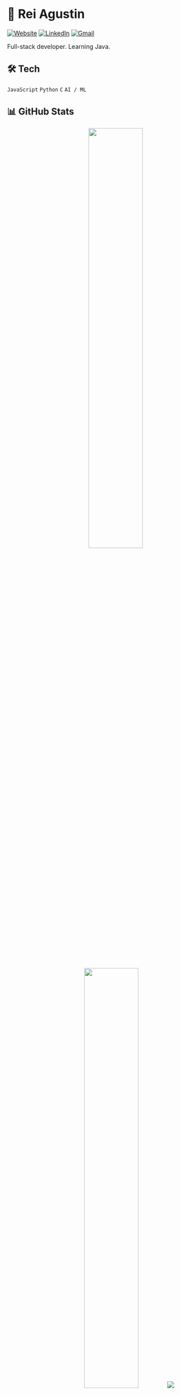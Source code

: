 # 👋 Rei Agustin

[![Website](https://img.shields.io/badge/site-reiagustin.dev-0081A3?style=for-the-badge&logo=googlechrome)](https://reiagustin-dev.vercel.app)
[![LinkedIn](https://img.shields.io/badge/-LinkedIn-0A66C2?style=for-the-badge&logo=linkedin&logoColor=white)](https://linkedin.com/in/reiagustin)
[![Gmail](https://img.shields.io/badge/Gmail-D14836?style=for-the-badge&logo=gmail&logoColor=white)](mailto:reidennisagustin@gmail.com)

Full-stack developer. Learning Java.

## 🛠 Tech
`JavaScript` `Python` `C` `AI / ML`

## 📊 GitHub Stats
<p align="center">
  <img height="50%" width="auto" src ="https://github-readme-stats.vercel.app/api/top-langs/?username=francoduenas11&layout=compact&theme=react">
  <br>
  <img height="50%" width="auto" src ="https://github-readme-stats.vercel.app/api?username=francoduenas11&show_icons=true&theme=react">
  <img src ="https://github-readme-streak-stats.herokuapp.com?user=francoduenas11&theme=react&hide_border=true&background=FFFFFF00">
</p>
